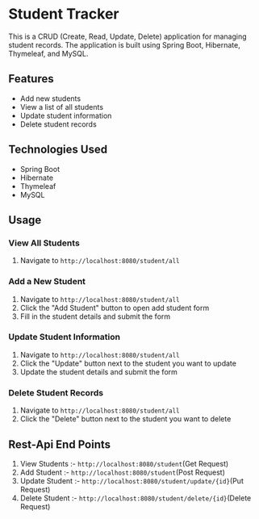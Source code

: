 # Student Tracker

This is a CRUD (Create, Read, Update, Delete) application for managing student records. The application is built using Spring Boot, Hibernate, Thymeleaf, and MySQL.

## Features

- Add new students
- View a list of all students
- Update student information
- Delete student records

## Technologies Used

- Spring Boot
- Hibernate
- Thymeleaf
- MySQL

## Usage

### View All Students

1. Navigate to `http://localhost:8080/student/all`

### Add a New Student

1. Navigate to `http://localhost:8080/student/all`
2. Click the "Add Student" button to open add student form
3. Fill in the student details and submit the form


### Update Student Information

1. Navigate to `http://localhost:8080/student/all`
2. Click the "Update" button next to the student you want to update
3. Update the student details and submit the form

### Delete Student Records

1. Navigate to `http://localhost:8080/student/all`
2. Click the "Delete" button next to the student you want to delete

## Rest-Api End Points
1. View Students :- `http://localhost:8080/student`(Get Request)
2. Add Student :- `http://localhost:8080/student`(Post Request)
3. Update Student :- `http://localhost:8080/student/update/{id}`(Put Request)
4. Delete Student :- `http://localhost:8080/student/delete/{id}`(Delete Request)
